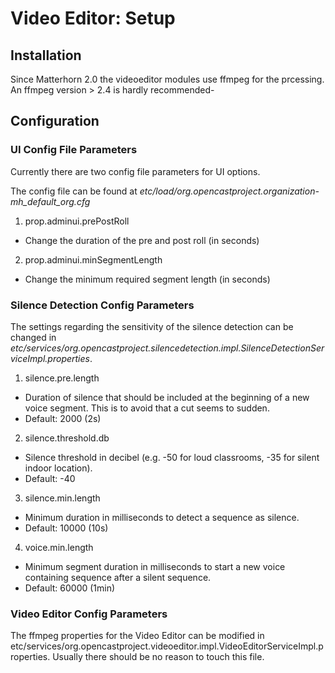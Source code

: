 # Video Editor: Setup

## Installation
Since Matterhorn 2.0 the videoeditor modules use ffmpeg for the prcessing. An ffmpeg version > 2.4 is hardly recommended-

## Configuration

### UI Config File Parameters

Currently there are two config file parameters for UI options.

The config file can be found at *etc/load/org.opencastproject.organization-mh_default_org.cfg*

 1. prop.adminui.prePostRoll
   - Change the duration of the pre and post roll (in seconds)
 2. prop.adminui.minSegmentLength
   - Change the minimum required segment length (in seconds)

### Silence Detection Config Parameters
The settings regarding the sensitivity of the silence detection can be changed in *etc/services/org.opencastproject.silencedetection.impl.SilenceDetectionServiceImpl.properties*.

 1. silence.pre.length
  - Duration of silence that should be included at the beginning of  a new voice segment. This is to avoid that a cut seems to sudden.
  - Default: 2000 (2s)
 2. silence.threshold.db
  - Silence threshold in decibel (e.g. -50 for loud classrooms, -35 for silent indoor location).
  - Default: -40
 3. silence.min.length
  - Minimum duration in milliseconds to detect a sequence as silence.
  - Default: 10000 (10s)
 4. voice.min.length
  - Minimum segment duration in milliseconds to start a new voice containing sequence after a silent sequence.
  - Default: 60000 (1min)

### Video Editor Config Parameters
The ffmpeg properties for the Video Editor can be modified in etc/services/org.opencastproject.videoeditor.impl.VideoEditorServiceImpl.properties. Usually there should be no reason to touch this file. 
